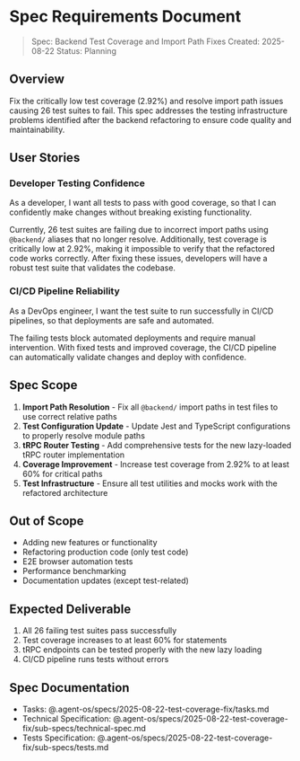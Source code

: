 # Spec Requirements Document

> Spec: Backend Test Coverage and Import Path Fixes
> Created: 2025-08-22
> Status: Planning

## Overview

Fix the critically low test coverage (2.92%) and resolve import path issues causing 26 test suites to fail. This spec addresses the testing infrastructure problems identified after the backend refactoring to ensure code quality and maintainability.

## User Stories

### Developer Testing Confidence

As a developer, I want all tests to pass with good coverage, so that I can confidently make changes without breaking existing functionality.

Currently, 26 test suites are failing due to incorrect import paths using `@backend/` aliases that no longer resolve. Additionally, test coverage is critically low at 2.92%, making it impossible to verify that the refactored code works correctly. After fixing these issues, developers will have a robust test suite that validates the codebase.

### CI/CD Pipeline Reliability

As a DevOps engineer, I want the test suite to run successfully in CI/CD pipelines, so that deployments are safe and automated.

The failing tests block automated deployments and require manual intervention. With fixed tests and improved coverage, the CI/CD pipeline can automatically validate changes and deploy with confidence.

## Spec Scope

1. **Import Path Resolution** - Fix all `@backend/` import paths in test files to use correct relative paths
2. **Test Configuration Update** - Update Jest and TypeScript configurations to properly resolve module paths
3. **tRPC Router Testing** - Add comprehensive tests for the new lazy-loaded tRPC router implementation
4. **Coverage Improvement** - Increase test coverage from 2.92% to at least 60% for critical paths
5. **Test Infrastructure** - Ensure all test utilities and mocks work with the refactored architecture

## Out of Scope

- Adding new features or functionality
- Refactoring production code (only test code)
- E2E browser automation tests
- Performance benchmarking
- Documentation updates (except test-related)

## Expected Deliverable

1. All 26 failing test suites pass successfully
2. Test coverage increases to at least 60% for statements
3. tRPC endpoints can be tested properly with the new lazy loading
4. CI/CD pipeline runs tests without errors

## Spec Documentation

- Tasks: @.agent-os/specs/2025-08-22-test-coverage-fix/tasks.md
- Technical Specification: @.agent-os/specs/2025-08-22-test-coverage-fix/sub-specs/technical-spec.md
- Tests Specification: @.agent-os/specs/2025-08-22-test-coverage-fix/sub-specs/tests.md